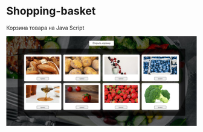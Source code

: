 # Shopping-basket
Корзина товара на Java Script


[![GoTrip](https://github.com/8807010/Shopping-basket/blob/master/preview.jpg)](https://8807010.github.io/Shopping-basket/)
